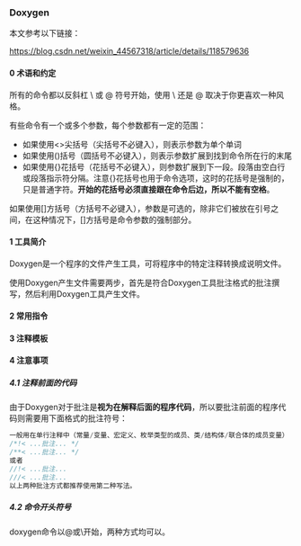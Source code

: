 ### Doxygen

本文参考以下链接：

https://blog.csdn.net/weixin_44567318/article/details/118579636

#### 0 术语和约定

所有的命令都以反斜杠 \ 或 @ 符号开始，使用 \ 还是 @ 取决于你更喜欢一种风格。

有些命令有一个或多个参数，每个参数都有一定的范围：

- 如果使用<>尖括号（尖括号不必键入），则表示参数为单个单词
- 如果使用()括号（圆括号不必键入），则表示参数扩展到找到命令所在行的末尾
- 如果使用{}花括号（花括号不必键入），则参数扩展到下一段。段落由空白行或段落指示符分隔。注意{}花括号也用于命令选项，这时的花括号是强制的，只是普通字符。**开始的花括号必须直接跟在命令后边，所以不能有空格**。

如果使用[]方括号（方括号不必键入），参数是可选的，除非它们被放在引号之间，在这种情况下，[]方括号是命令参数的强制部分。

#### 1 工具简介

Doxygen是一个程序的文件产生工具，可将程序中的特定注释转换成说明文件。

使用Doxygen产生文件需要两步，首先是符合Doxygen工具批注格式的批注撰写，然后利用Doxygen工具产生文件。

#### 2 常用指令



#### 3 注释模板



#### 4 注意事项

##### 4.1 注释前面的代码

由于Doxygen对于批注是**视为在解释后面的程序代码**，所以要批注前面的程序代码则需要用下面格式的批注符号：

```c
一般用在单行注释中（常量/变量、宏定义、枚举类型的成员、类/结构体/联合体的成员变量）
/*!< ...批注... */
/**< ...批注... */
或者
//!< ...批注...
///< ...批注...  
以上两种批注方式都推荐使用第二种写法。
```

##### 4.2 命令开头符号

doxygen命令以@或\开始，两种方式均可以。
